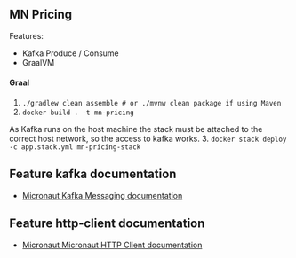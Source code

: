 ## MN Pricing

Features:
* Kafka Produce / Consume
* GraalVM

#### Graal
1. `./gradlew clean assemble # or ./mvnw clean package if using Maven`
2. `docker build . -t mn-pricing`

As Kafka runs on the host machine the stack must be attached to the correct host network, so the access to kafka works.
3. `docker stack deploy -c app.stack.yml mn-pricing-stack`


## Feature kafka documentation

- [Micronaut Kafka Messaging documentation](https://micronaut-projects.github.io/micronaut-kafka/latest/guide/index.html)

## Feature http-client documentation

- [Micronaut Micronaut HTTP Client documentation](https://docs.micronaut.io/latest/guide/index.html#httpClient)

